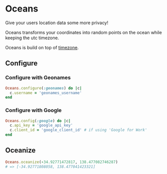 # Oceans

Give your users location data some more privacy!

Oceans transforms your coordinates into random points on the ocean while keeping the utc timezone.

Oceans is build on top of [timezone](https://github.com/panthomakos/).

## Configure

### Configure with Geonames

```ruby
Oceans.configure(:geonames) do |c|
  c.username = 'geonames_username'
end
```

### Configure with Google

```ruby
Oceans.config(:google) do |c|
  c.api_key = 'google_api_key'
  c.client_id = 'google_client_id' # if using 'Google for Work'
end
```

## Oceanize

```ruby
Oceans.oceanize(-34.92771472817, 138.477082746287)
# => [-34.92771808058, 138.477041423321]
```

